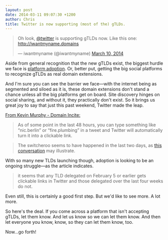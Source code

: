 ```yaml
---
layout: post
date: 2014-03-11 09:07:30 +1200
author: Chris
title: Twitter is now supporting (most of the) gTLDs.
---
```


<!-- excerpt -->

<blockquote class="twitter-tweet" lang="en"><p>Oh look, <a href="https://twitter.com/twitter">@twitter</a> is supporting gTLDs now. &#10;&#10;Like this one: <a href="http://iwantmyname.domains">http://iwantmyname.domains</a></p>&mdash; iwantmyname (@iwantmyname) <a href="https://twitter.com/iwantmyname/statuses/443106047507828736">March 10, 2014</a></blockquote>
<script async src="//platform.twitter.com/widgets.js" charset="utf-8"></script>

Aside from general recognition that the new gTLDs exist, the biggest hurdle we face is [platform adoption](http://blog.iwantmyname.com/2014/02/an-open-letter-to-web-platforms-about-gtld-adoption.html). Or, better put, getting the big social platforms to recognize gTLDs as real domain extensions. 

And I'm sure you can see the barrier we face—with the internet being as segmented and siloed as it is, these domain extensions don't stand a chance unless all the big platforms get on board. Site discovery hinges on social sharing, and without it, they practically don't exist. So it brings us great joy to say that just this past weekend, Twitter made the leap.

<!-- /excerpt -->

[From Kevin Murphy - Domain Incite:](http://domainincite.com/16000-twitter-starts-supporting-some-new-gtlds)

>As of some point in the last 48 hours, you can type something like “nic.berlin” or “fire.plumbing” in a tweet and Twitter will automatically turn it into a clickable link.

>The switcheroo seems to have happened in the last two days, as [this conversation](https://twitter.com/dotberlin/status/441314462818390016) may illustrate.

With so many new TLDs launching though, adoption is looking to be an ongoing struggle—as the article indicates.

> it seems that any TLD delegated on February 5 or earlier gets clickable links in Twitter and those delegated over the last four weeks do not.

Even still, this is certainly a good first step. But we'd like to see more. A lot more. 

So here's the deal. If you come across a platform that isn't accepting gTLDs, let them know. And let us know so we can let them know. And then let everyone you know, know, so they can let them know, too.

Now...go forth!